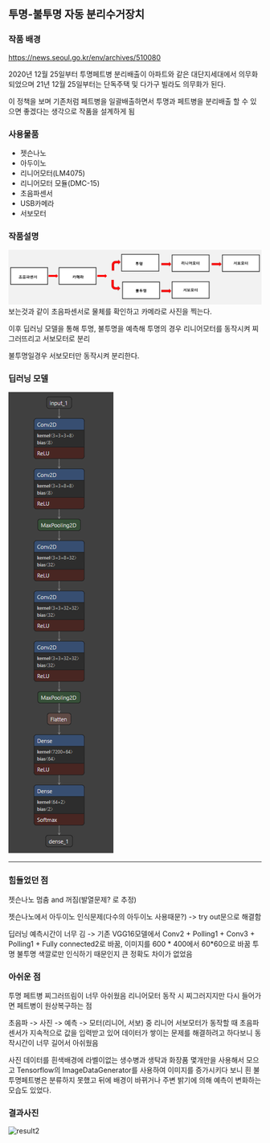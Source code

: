 ## 투명-불투명 자동 분리수거장치


### 작품 배경

https://news.seoul.go.kr/env/archives/510080

2020년 12월 25일부터 투명페트병 분리배출이 아파트와 같은 대단지세대에서 의무화 되었으며 21년 12월 25일부터는 단독주택 및 다가구 빌라도 의무화가 된다. 

이 정책을 보며 기존처럼 페트병을 일괄배출하면서 투명과 페트병을 분리배출 할 수 있으면 좋겠다는 생각으로 작품을 설계하게 됨

### 사용물품

* 젯슨나노
* 아두이노
* 리니어모터(LM4075)
* 리니어모터 모듈(DMC-15)  
* 초음파센서
* USB카메라
* 서보모터

### 작품설명

![ex_screenshot](./img/flowchart.PNG)
보는것과 같이 초음파센서로 물체를 확인하고 카메라로 사진을 찍는다.

이후 딥러닝 모델을 통해 투명, 불투명을 예측해 투명의 경우 리니어모터를 동작시켜 찌그러뜨리고 서보모터로 분리

불투명일경우 서보모터만 동작시켜 분리한다.

### 딥러닝 모델

![ex_screenshot](./img/modelPicture.PNG)

<hr/>

### 힘들었던 점
젯슨나노 멈춤 and 꺼짐(발열문제? 로 추정)

젯슨나노에서 아두이노 인식문제(다수의 아두이노 사용때문?)
 -> try out문으로 해결함

딥러닝 예측시간이 너무 김 -> 기존 VGG16모델에서 Conv2 + Polling1 + Conv3 + Polling1 + Fully connected2로 바꿈,
 이미지를 600 * 400에서 60*60으로 바꿈 투명 불투명 색깔로만 인식하기 때문인지
큰 정확도 차이가 없었음
### 아쉬운 점

투명 페트병 찌그러뜨림이 너무 아쉬웠음 리니어모터 동작 시 찌그러지지만 다시 들어가면 페트병이 원상복구하는 점


초음파 -> 사진 -> 예측 -> 모터(리니어, 서보) 중 리니어 서보모터가 동작할 때 초음파 센서가 지속적으로 값을 입력받고 있어 데이터가 쌓이는 문제를 해결하려고 하다보니 동작시간이 너무 길어서 아쉬웠음

사진 데이터를 흰색배경에 라벨이없는 생수병과 생탁과 화장품 몇개만을 사용해서 모으고 Tensorflow의 ImageDataGenerator를 사용하여 이미지를 증가시키다 보니 흰 불투명페트병은 분류하지 못했고 뒤에 배경이 바뀌거나 주변 밝기에 의해 예측이 변화하는 모습도 있었다.

### 결과사진
![result2](https://user-images.githubusercontent.com/55453151/206338403-4550a09c-4226-436b-a0ff-4c60619f9dfa.gif)